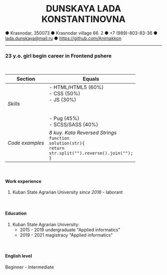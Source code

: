 <h1 style = "text-align: center;">DUNSKAYA LADA <br> KONSTANTINOVNA </h1>

● Krasnodar, 350073 ● Krasnodar village 66. 2
● +7 (989)-803-83-36 ● lada.dunskaya@mail.ru
● https://github.com/Animakkon

___

### 23 y.o. girl begin career in Frontend pshere
<br>

| Section  |    Equals   |
|---|---|
|   <h6>Skills</h6>   | - HTML/HTML5  (60%) <br> - CSS (50%) <br> - JS (30%) <br> <br> <br> - Pug (45%) <br> - SCSS/SASS (40%)|
|   <h6>Code examples</h6>   |   *8 kuy. Kata Reversed Strings* <br><code>function solution(str){<br>return str.split("").reverse().join("");<br>}</code>|
<br>

#### Work experience
1. Kuban State Agrarian University
_since 2016_ - laborant
<br>

#### Education
1. Kuban State Agrarian University:
    * 2015 - 2019 undergraduate "Applied informatics"
    * 2019 - 2021 magistracy "Applied informatics"
<br>

#### English level
Beginner - Intermediate